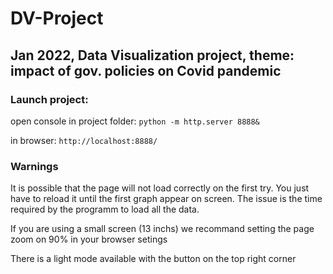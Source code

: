 # DV-Project
## Jan 2022, Data Visualization project, theme: impact of gov. policies on Covid pandemic

### Launch project:

open console in project folder: ```python -m http.server 8888&```

in browser: ```http://localhost:8888/```


### Warnings

It is possible that the page will not load correctly on the first try. You just have to reload it until the first graph appear on screen. The issue is the time required by the programm to load all the data.

If you are using a small screen (13 inchs) we recommand setting the page zoom on 90% in your browser setings

There is a light mode available with the button on the top right corner

